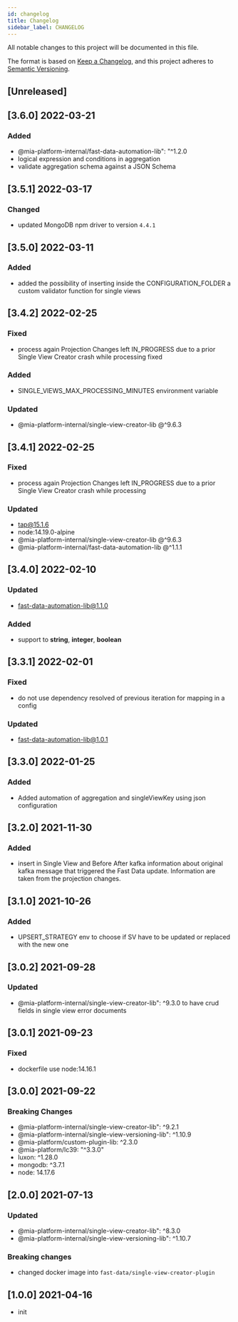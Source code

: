 ```yaml
---
id: changelog
title: Changelog
sidebar_label: CHANGELOG
---
```

All notable changes to this project will be documented in this file.

The format is based on [Keep a Changelog](https://keepachangelog.com/en/1.0.0/),
and this project adheres to [Semantic Versioning](https://semver.org/spec/v2.0.0.html).

## [Unreleased]

## [3.6.0] 2022-03-21

### Added

- @mia-platform-internal/fast-data-automation-lib": "^1.2.0
- logical expression and conditions in aggregation
- validate aggregation schema against a JSON Schema

## [3.5.1] 2022-03-17

### Changed

- updated MongoDB npm driver to version `4.4.1`

## [3.5.0] 2022-03-11

### Added

- added the possibility of inserting inside the CONFIGURATION_FOLDER a custom validator function for single views

## [3.4.2] 2022-02-25

### Fixed

- process again Projection Changes left IN_PROGRESS due to a prior Single View Creator crash while processing fixed

### Added

- SINGLE_VIEWS_MAX_PROCESSING_MINUTES environment variable

### Updated

- @mia-platform-internal/single-view-creator-lib @^9.6.3

## [3.4.1] 2022-02-25

### Fixed

- process again Projection Changes left IN_PROGRESS due to a prior Single View Creator crash while processing

### Updated

- tap@15.1.6
- node:14.19.0-alpine
- @mia-platform-internal/single-view-creator-lib @^9.6.3
- @mia-platform-internal/fast-data-automation-lib @^1.1.1

## [3.4.0] 2022-02-10

### Updated

- fast-data-automation-lib@1.1.0

### Added

- support to __string__, __integer__, __boolean__

## [3.3.1] 2022-02-01

### Fixed

- do not use dependency resolved of previous iteration for mapping in a config

### Updated

- fast-data-automation-lib@1.0.1

## [3.3.0] 2022-01-25

### Added

- Added automation of aggregation and singleViewKey using json configuration

## [3.2.0] 2021-11-30

### Added

- insert in Single View and Before After kafka information about original kafka message that triggered the Fast Data update. Information are taken from the projection changes. 

## [3.1.0] 2021-10-26

### Added

- UPSERT_STRATEGY env to choose if SV have to be updated or replaced with the new one

## [3.0.2] 2021-09-28

### Updated

- @mia-platform-internal/single-view-creator-lib": ^9.3.0 to have crud fields in single view error documents

## [3.0.1] 2021-09-23

### Fixed

- dockerfile use node:14.16.1

## [3.0.0] 2021-09-22

### Breaking Changes

- @mia-platform-internal/single-view-creator-lib": ^9.2.1
- @mia-platform-internal/single-view-versioning-lib": ^1.10.9
- @mia-platform/custom-plugin-lib: ^2.3.0
- @mia-platform/lc39: "^3.3.0"
- luxon: ^1.28.0
- mongodb: ^3.7.1
- node: 14.17.6

## [2.0.0] 2021-07-13

### Updated

- @mia-platform-internal/single-view-creator-lib": ^8.3.0
- @mia-platform-internal/single-view-versioning-lib": ^1.10.7

### Breaking changes

- changed docker image into `fast-data/single-view-creator-plugin`

## [1.0.0] 2021-04-16

- init
